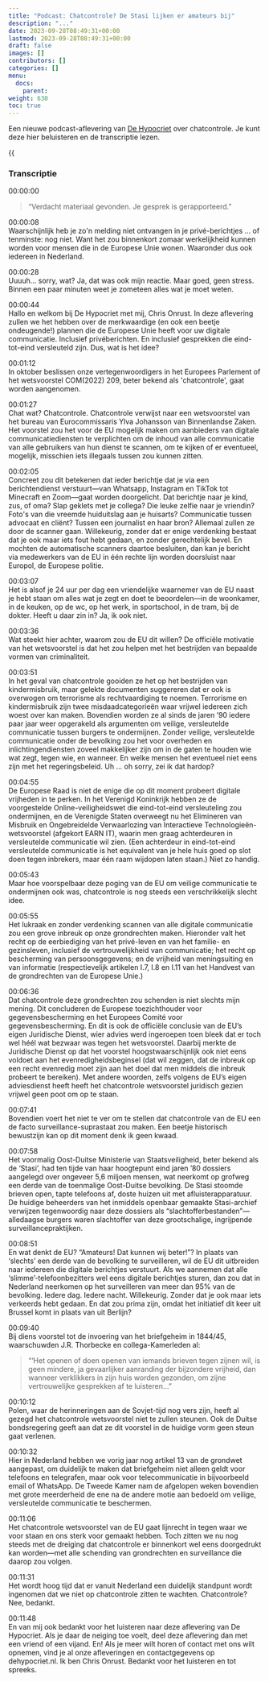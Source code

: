 ```yaml
---
title: "Podcast: Chatcontrole? De Stasi lijken er amateurs bij"
description: "..."
date: 2023-09-28T08:49:31+00:00
lastmod: 2023-09-28T08:49:31+00:00
draft: false
images: []
contributors: []
categories: []
menu:
  docs:
    parent: 
weight: 630
toc: true
---
```


Een nieuwe podcast-aflevering van [De Hypocriet](https://www.dehypocriet.nl) over chatcontrole. Je kunt deze hier beluisteren en de transcriptie lezen.

{{<audio src="https://provo.lol/storage/audio/hypocriet-chatcontrole.mp3" caption="Podcast: Chatcontrole? De Stasi lijken er amateurs bij" >}}

### Transcriptie

00:00:00  
> “Verdacht materiaal gevonden. Je gesprek is gerapporteerd.”

00:00:08  
Waarschijnlijk heb je zo'n melding niet ontvangen in je privé-berichtjes … of tenminste: nog niet. Want het zou binnenkort zomaar werkelijkheid kunnen worden voor mensen die in de Europese Unie wonen. Waaronder dus ook iedereen in Nederland.

00:00:28  
Uuuuh... sorry, wat? Ja, dat was ook mijn reactie. Maar goed, geen stress. Binnen een paar minuten weet je zometeen alles wat je moet weten.

00:00:44  
Hallo en welkom bij De Hypocriet met mij, Chris Onrust. In deze aflevering zullen we het hebben over de merkwaardige (en ook een beetje ondeugende!) plannen die de Europese Unie heeft voor uw digitale communicatie. Inclusief privéberichten. En inclusief gesprekken die eind-tot-eind versleuteld zijn. Dus, wat is het idee?

00:01:12  
In oktober beslissen onze vertegenwoordigers in het Europees Parlement of het wetsvoorstel COM(2022) 209, beter bekend als 'chatcontrole', gaat worden aangenomen.

00:01:27  
Chat wat? Chatcontrole. Chatcontrole verwijst naar een wetsvoorstel van het bureau van Eurocommissaris Ylva Johansson van Binnenlandse Zaken. Het voorstel zou het voor de EU mogelijk maken om aanbieders van digitale communicatiediensten te verplichten om de inhoud van alle communicatie van alle gebruikers van hun dienst te scannen, om te kijken of er eventueel, mogelijk, misschien iets illegaals tussen zou kunnen zitten.

00:02:05  
Concreet zou dit betekenen dat ieder berichtje dat je via een berichtendienst verstuurt—van Whatsapp, Instagram en TikTok tot Minecraft en Zoom—gaat worden doorgelicht. Dat berichtje naar je kind, zus, of oma? Slap geklets met je collega? Die leuke zelfie naar je vriendin? Foto's van die vreemde huiduitslag aan je huisarts? Communicatie tussen advocaat en cliënt? Tussen een journalist en haar bron? Allemaal zullen ze door de scanner gaan. Willekeurig, zonder dat er enige verdenking bestaat dat je ook maar iets fout hebt gedaan, en zonder gerechtelijk bevel. En mochten de automatische scanners daartoe besluiten, dan kan je bericht via medewerkers van de EU in één rechte lijn worden doorsluist naar Europol, de Europese politie.

00:03:07  
Het is alsof je 24 uur per dag een vriendelijke waarnemer van de EU naast je hebt staan om alles wat je zegt en doet te beoordelen—in de woonkamer, in de keuken, op de wc, op het werk, in sportschool, in de tram, bij de dokter. Heeft u daar zin in? Ja, ik ook niet.

00:03:36  
Wat steekt hier achter, waarom zou de EU dit willen? De officiële motivatie van het wetsvoorstel is dat het zou helpen met het bestrijden van bepaalde vormen van criminaliteit. 

00:03:51  
In het geval van chatcontrole gooiden ze het op het bestrijden van kindermisbruik, maar gelekte documenten suggereren dat er ook is overwogen om terrorisme als rechtvaardiging te noemen. Terrorisme en kindermisbruik zijn twee misdaadcategorieën waar vrijwel iedereen zich woest over kan maken. Bovendien worden ze al sinds de jaren ’90 iedere paar jaar weer opgerakeld als argumenten om veilige, versleutelde communicatie tussen burgers te ondermijnen. Zonder veilige, versleutelde communicatie onder de bevolking zou het voor overheden en inlichtingendiensten zoveel makkelijker zijn om in de gaten te houden wie wat zegt, tegen wie, en wanneer. En welke mensen het eventueel niet eens zijn met het regeringsbeleid. Uh ... oh sorry, zei ik dat hardop?

00:04:55  
De Europese Raad is niet de enige die op dit moment probeert digitale vrijheden in te perken. In het Verenigd Koninkrijk hebben ze de voorgestelde Online-veiligheidswet die eind-tot-eind versleuteling zou ondermijnen, en de Verenigde Staten overweegt nu het Elimineren van Misbruik en Ongebreidelde Verwaarlozing van Interactieve Technologieën-wetsvoorstel (afgekort EARN IT), waarin men graag achterdeuren in versleutelde communicatie wil zien. (Een achterdeur in eind-tot-eind versleutelde communicatie is het equivalent van je hele huis goed op slot doen tegen inbrekers, maar één raam wijdopen laten staan.) Niet zo handig.

00:05:43  
Maar hoe voorspelbaar deze poging van de EU om veilige communicatie te ondermijnen ook was, chatcontrole is nog steeds een verschrikkelijk slecht idee.

00:05:55  
Het lukraak en zonder verdenking scannen van alle digitale communicatie zou een grove inbreuk op onze grondrechten maken. Hieronder valt het recht op de eerbiediging van het privé-leven en van het familie- en gezinsleven, inclusief de vertrouwelijkheid van communicatie; het recht op bescherming van persoonsgegevens; en de vrijheid van meningsuiting en van informatie (respectievelijk artikelen I.7, I.8 en I.11 van het Handvest van de grondrechten van de Europese Unie.)

00:06:36  
Dat chatcontrole deze grondrechten zou schenden is niet slechts mijn mening. Dit concluderen de Europese toezichthouder voor gegevensbescherming en het Europees Comité voor gegevensbescherming. En dit is ook de officiële conclusie van de EU’s eigen Juridische Dienst, wier advies werd ingeroepen toen bleek dat er toch wel héél wat bezwaar was tegen het wetsvoorstel. Daarbij merkte de Juridische Dienst op dat het voorstel hoogstwaarschijnlijk ook niet eens voldoet aan het evenredigheidsbeginsel (dat wil zeggen, dat de inbreuk op een recht evenredig moet zijn aan het doel dat men middels die inbreuk probeert te bereiken). Met andere woorden, zelfs volgens de EU’s eigen adviesdienst heeft heeft het chatcontrole wetsvoorstel juridisch gezien vrijwel geen poot om op te staan.

00:07:41  
Bovendien voert het niet te ver om te stellen dat chatcontrole van de EU een de facto surveillance-suprastaat zou maken. Een beetje historisch bewustzijn kan op dit moment denk ik geen kwaad.

00:07:58  
Het voormalig Oost-Duitse Ministerie van Staatsveiligheid, beter bekend als de ‘Stasi’, had ten tijde van haar hoogtepunt eind jaren ’80 dossiers aangelegd over ongeveer 5,6 miljoen mensen, wat neerkomt op grofweg een derde van de toenmalige Oost-Duitse bevolking. De Stasi stoomde brieven open, tapte telefoons af, doste huizen uit met afluisterapparatuur. De huidige beheerders van het inmiddels openbaar gemaakte Stasi-archief verwijzen tegenwoordig naar deze dossiers als “slachtofferbestanden”—alledaagse burgers waren slachtoffer van deze grootschalige, ingrijpende surveillancepraktijken.

00:08:51  
En wat denkt de EU? “Amateurs! Dat kunnen wij beter!”? In plaats van ‘slechts’ een derde van de bevolking te surveilleren, wil de EU dit uitbreiden naar iedereen die digitale berichtjes verstuurt. Als we aannemen dat alle ‘slimme’-telefoonbezitters wel eens digitale berichtjes sturen, dan zou dat in Nederland neerkomen op het surveilleren van meer dan 95% van de bevolking. Iedere dag. Iedere nacht. Willekeurig. Zonder dat je ook maar iets verkeerds hebt gedaan. En dat zou prima zijn, omdat het initiatief dit keer uit Brussel komt in plaats van uit Berlijn?

00:09:40  
Bij diens voorstel tot de invoering van het briefgeheim in 1844/45, waarschuwden J.R. Thorbecke en collega-Kamerleden al:

> “‘Het openen of doen openen van iemands brieven tegen zijnen wil, is geen mindere, ja gevaarlijker aanranding der bijzondere vrijheid, dan wanneer verklikkers in zijn huis worden gezonden, om zijne vertrouwelijke gesprekken af te luisteren…”

00:10:12  
Polen, waar de herinneringen aan de Sovjet-tijd nog vers zijn, heeft al gezegd het chatcontrole wetsvoorstel niet te zullen steunen. Ook de Duitse bondsregering geeft aan dat ze dit voorstel in de huidige vorm geen steun gaat verlenen.

00:10:32  
Hier in Nederland hebben we vorig jaar nog artikel 13 van de grondwet aangepast, om duidelijk te maken dat briefgeheim niet alleen geldt voor telefoons en telegrafen, maar ook voor telecommunicatie in bijvoorbeeld email of WhatsApp. De Tweede Kamer nam de afgelopen weken bovendien met grote meerderheid de ene na de andere motie aan bedoeld om veilige, versleutelde communicatie te beschermen.

00:11:06  
Het chatcontrole wetsvoorstel van de EU gaat lijnrecht in tegen waar we voor staan en ons sterk voor gemaakt hebben. Toch zitten we nu nog steeds met de dreiging dat chatcontrole er binnenkort wel eens doorgedrukt kan worden—met alle schending van grondrechten en surveillance die daarop zou volgen. 

00:11:31  
Het wordt hoog tijd dat er vanuit Nederland een duidelijk standpunt wordt ingenomen dat we niet op chatcontrole zitten te wachten. Chatcontrole? Nee, bedankt.

00:11:48  
En van mij ook bedankt voor het luisteren naar deze aflevering van De Hypocriet. Als je daar de neiging toe voelt, deel deze aflevering dan met een vriend of een vijand. En! Als je meer wilt horen of contact met ons wilt opnemen, vind je al onze afleveringen en contactgegevens op dehypocriet.nl. Ik ben Chris Onrust. Bedankt voor het luisteren en tot spreeks.
